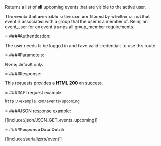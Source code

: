 <!-- --- title: GET /events/upcoming -->

Returns a list of **all** upcoming events that are visible to the active user.

The events that are visible to the user are filtered by whether or not that event is associated with a group that the user is a member of. Being an event_user for an event trumps all group_member requirements.

=
####Authentication:

The user needs to be logged in and have valid credentials to use this route.

=
####Parameters:

None; default only.

=
####Response:

This requests provides a <strong>HTML 200</strong> on success.

=
####API request example:
```html
http://example.com/events/upcoming
```
=
####JSON response example:

[[include:/json/JSON_GET_events_upcoming]]

=
####Response Data Detail:

[[include:/serializers/event]]